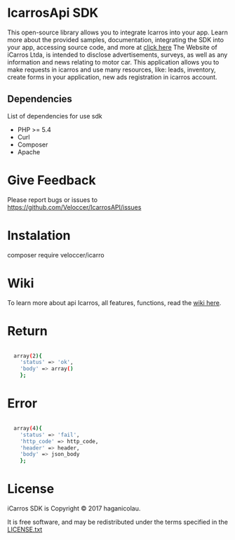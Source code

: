 # IcarrosApi SDK
This open-source library allows you to integrate Icarros into your app. Learn more about the provided samples, documentation, integrating the SDK into your app, accessing source code, and more at [click here](https://paginasegura.icarros.com.br/apidocs/index.html)
The Website of iCarros Ltda, is intended to disclose advertisements, surveys, as well as any information and news relating to motor car. This application allows you to make requests in icarros and use many resources, like: leads, inventory, create forms in your application, new ads registration in icarros account.

## Dependencies
List of dependencies for use sdk

  - PHP >= 5.4
  - Curl
  - Composer 
  - Apache

# Give Feedback
Please report bugs or issues to https://github.com/Veloccer/IcarrosAPI/issues

# Instalation
composer require veloccer/icarro

# Wiki
To learn more about api Icarros, all features, functions, read the [wiki here](https://github.com/Veloccer/IcarrosAPI/wiki).

# Return
```sh

  array(2){
    'status' => 'ok',
    'body' => array()
    };
```

# Error
```sh

  array(4){
    'status' => 'fail',
    'http_code' => http_code,
    'header' => header,
    'body' => json_body
    };
```

# License
iCarros SDK is Copyright © 2017 haganicolau.

It is free software, and may be redistributed under the terms specified in the [LICENSE.txt](https://github.com/Veloccer/IcarrosAPI/blob/master/LICENSE)